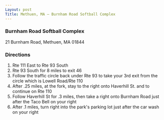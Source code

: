 ```yaml
---
Layout: post
Title: Methuen, MA – Burnham Road Softball Complex
---
```

### Burnham Road Softball Complex
21 Burnham Road, Methuen, MA 01844 

### Directions
1. Rte 111 East to Rte 93 South 
2. Rte 93 South for 8 miles to exit 46 
3. Follow the traffic circle back under Rte 93 to take your 3rd exit from the circle which is Lowell Road/Rte 110 
4. After .25 miles, at the fork, stay to the right onto Haverhill St. and to continue on Rte 110 
5. Follow Haverhill St for .3 miles, then take a right onto Burnham Road just after the Taco Bell on your right 
6. After .1 miles, turn right into the park's parking lot just after the car wash on your right 
